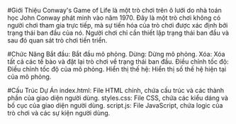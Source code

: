 #Giới Thiệu
Conway's Game of Life là một trò chơi trên ô lưới do nhà toán học John Conway phát minh vào năm 1970. Đây là một trò chơi không có người chơi tham gia trực tiếp, mà sự tiến hóa của trò chơi được xác định bởi trạng thái ban đầu của nó. Người chơi chỉ cần thiết lập trạng thái ban đầu và sau đó quan sát trò chơi tiến triển.

#Chức Năng
Bắt đầu: Bắt đầu mô phỏng.
Dừng: Dừng mô phỏng.
Xóa: Xóa tất cả các tế bào và đặt lại trò chơi về trạng thái ban đầu.
Điều chỉnh tốc độ: Điều chỉnh tốc độ của mô phỏng.
Hiển thị thế hệ: Hiển thị số thế hệ hiện tại của mô phỏng.

#Cấu Trúc Dự Án
index.html: File HTML chính, chứa cấu trúc và các thành phần của giao diện người dùng.
styles.css: File CSS, chứa các kiểu dáng và bố cục của giao diện người dùng.
script.js: File JavaScript, chứa logic của trò chơi và các sự kiện người dùng.

